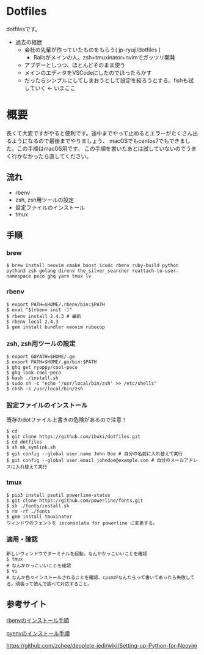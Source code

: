 # Dotfiles

dotfilesです。
- 過去の経歴
  - 会社の先輩が作っていたものをもらう( jp-ryuji/dotfiles )
    - Railsがメインの人。zsh+tmuxinator+nvimでガッツリ開発
  - アプデーとしつつ、ほとんどそのまま使う
  - メインのエディタをVSCodeにしたのでほったらかす
  - だったらシンプルにしてしまおうとして設定を絞ろうとする。fishも試していく <- いまここ

# 概要
長くて大変ですがやると便利です。途中までやって止めるとエラーがたくさん出るようになるので最後までやりましょう、
macOSでもcentos7でもできました。この手順はmacOS用です。
この手順を書いたあとは試していないのでうまく行かなかったら直してください。

## 流れ

- rbenv
- zsh, zsh用ツールの設定
- 設定ファイルのインストール
- tmux

## 手順


### brew

```
$ brew install neovim cmake boost icu4c rbenv ruby-build python python3 zsh golang direnv the_silver_searcher reattach-to-user-namespace peco ghq yarn tmux lv
```

### rbenv

```
$ export PATH=$HOME/.rbenv/bin:$PATH
$ eval "$(rbenv init -)"
$ rbenv install 2.4.3 # 最新
$ rbenv local 2.4.3
$ gem install bundler neovim rubocop
```


### zsh, zsh用ツールの設定

```
$ export GOPATH=$HOME/.go
$ export PATH=$HOME/.go/bin:$PATH
$ ghq get ryoppy/cool-peco
$ ghq look cool-peco
$ bash ./install.sh
$ sudo sh -c "echo '/usr/local/bin/zsh' >> /etc/shells"
$ chsh -s /usr/local/bin/zsh
```

### 設定ファイルのインストール
既存のdotファイル上書きの危険があるので注意！

```
$ cd
$ git clone https://github.com/ibuki/dotfiles.git
$ cd dotfiles
$ sh mk_symlink.sh
$ git config --global user.name John Doe # 自分の名前に入れ替えて実行
$ git config --global user.email johndoe@example.com # 自分のメールアドレスに入れ替えて実行
```


### tmux
```
$ pip3 install psutil powerline-status
$ git clone https://github.com/powerline/fonts.git
$ sh ./fonts/install.sh
$ rm -rf ./fonts
$ gem install tmuxinator
ウィンドウのフォントを inconsolata for powerline に変更する。
```

### 適用・確認

```
新しいウィンドウでターミナルを起動。なんかかっこいいことを確認
$ tmux
# なんかかっこいいことを確認
$ vi
# なんか色々インストールされることを確認。cpsmがなんたらって書いてあったら失敗してる。頑張って読んで調べて対応すること。
```

## 参考サイト

[rbenvのインストール手順](https://qiita.com/issobero/items/e0443b79da117ed48294)

[pyenvのインストール手順](https://qiita.com/1000ch/items/93841f76ea52551b6a97)

https://github.com/zchee/deoplete-jedi/wiki/Setting-up-Python-for-Neovim
